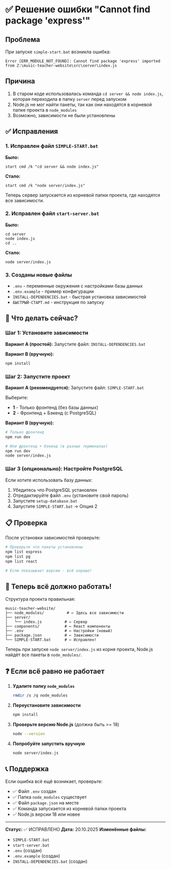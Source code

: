 # ✅ Решение ошибки "Cannot find package 'express'"

## Проблема

При запуске `simple-start.bat` возникла ошибка:
```
Error [ERR_MODULE_NOT_FOUND]: Cannot find package 'express' imported from Z:\music-teacher-website\src\server\index.js
```

## Причина

1. В старом коде использовалась команда `cd server && node index.js`, которая переходила в папку `server` перед запуском
2. Node.js не мог найти пакеты, так как они находятся в корневой папке проекта в `node_modules`
3. Возможно, зависимости не были установлены

## ✅ Исправления

### 1. Исправлен файл `SIMPLE-START.bat`

**Было:**
```batch
start cmd /k "cd server && node index.js"
```

**Стало:**
```batch
start cmd /k "node server/index.js"
```

Теперь сервер запускается из корневой папки проекта, где находятся все зависимости.

### 2. Исправлен файл `start-server.bat`

**Было:**
```batch
cd server
node index.js
cd ..
```

**Стало:**
```batch
node server/index.js
```

### 3. Созданы новые файлы

- `.env` - переменные окружения с настройками базы данных
- `.env.example` - пример конфигурации
- `INSTALL-DEPENDENCIES.bat` - быстрая установка зависимостей
- `БЫСТРЫЙ-СТАРТ.md` - инструкция по запуску

## 🚀 Что делать сейчас?

### Шаг 1: Установите зависимости

**Вариант A (простой):**
Запустите файл: `INSTALL-DEPENDENCIES.bat`

**Вариант B (вручную):**
```bash
npm install
```

### Шаг 2: Запустите проект

**Вариант A (рекомендуется):**
Запустите файл: `SIMPLE-START.bat`

Выберите:
- **1** - Только фронтенд (без базы данных)
- **2** - Фронтенд + Бэкенд (с PostgreSQL)

**Вариант B (вручную):**
```bash
# Только фронтенд
npm run dev

# Или фронтенд + бэкенд (в разных терминалах)
npm run dev
node server/index.js
```

### Шаг 3 (опционально): Настройте PostgreSQL

Если хотите использовать базу данных:

1. Убедитесь что PostgreSQL установлен
2. Отредактируйте файл `.env` (установите свой пароль)
3. Запустите `setup-database.bat`
4. Запустите `SIMPLE-START.bat` → Опция 2

## 📋 Проверка

После установки зависимостей проверьте:

```bash
# Проверьте что пакеты установлены
npm list express
npm list pg
npm list react

# Если показывает версии - всё хорошо!
```

## 🎯 Теперь всё должно работать!

Структура проекта правильная:
```
music-teacher-website/
├── node_modules/          # ← Здесь все зависимости
├── server/
│   └── index.js          # ← Сервер
├── components/           # ← React компоненты
├── .env                  # ← Настройки (новый)
├── package.json          # ← Зависимости
└── SIMPLE-START.bat      # ← Исправлен!
```

Теперь при запуске `node server/index.js` из корня проекта, Node.js найдёт все пакеты в `node_modules/`.

## ❓ Если всё равно не работает

1. **Удалите папку `node_modules`**
   ```bash
   rmdir /s /q node_modules
   ```

2. **Переустановите зависимости**
   ```bash
   npm install
   ```

3. **Проверьте версию Node.js** (должна быть >= 18)
   ```bash
   node --version
   ```

4. **Попробуйте запустить вручную**
   ```bash
   node server/index.js
   ```

## 📞 Поддержка

Если ошибка всё ещё возникает, проверьте:

- ✅ Файл `.env` создан
- ✅ Папка `node_modules` существует
- ✅ Файл `package.json` на месте
- ✅ Команда запускается из корневой папки проекта
- ✅ Node.js версии 18 или новее

---

**Статус:** ✅ ИСПРАВЛЕНО
**Дата:** 20.10.2025
**Изменённые файлы:**
- `SIMPLE-START.bat`
- `start-server.bat`
- `.env` (создан)
- `.env.example` (создан)
- `INSTALL-DEPENDENCIES.bat` (создан)

